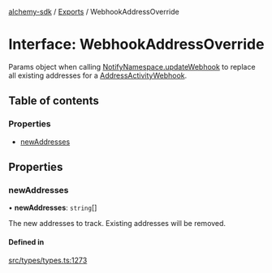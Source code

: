 [alchemy-sdk](../README.md) / [Exports](../modules.md) / WebhookAddressOverride

# Interface: WebhookAddressOverride

Params object when calling [NotifyNamespace.updateWebhook](../classes/NotifyNamespace.md#updatewebhook) to replace
all existing addresses for a [AddressActivityWebhook](AddressActivityWebhook.md).

## Table of contents

### Properties

- [newAddresses](WebhookAddressOverride.md#newaddresses)

## Properties

### newAddresses

• **newAddresses**: `string`[]

The new addresses to track. Existing addresses will be removed.

#### Defined in

[src/types/types.ts:1273](https://github.com/alchemyplatform/alchemy-sdk-js/blob/311be54/src/types/types.ts#L1273)
